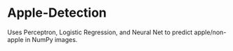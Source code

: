 # Apple-Detection
Uses Perceptron, Logistic Regression, and Neural Net to predict apple/non-apple in NumPy images.
